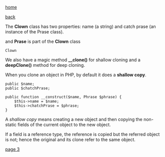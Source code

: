 [home](./page01.md)

[back](./page01.md)


The **Clown** class has two properties: name (a string) and catch prase (an instance of the Prase class).

and **Prase** is part of the **Clown** class

```
Clown
```

We also have a magic method **__clone()** for shallow cloning and a **deepClone()** method for deep cloning.

When you clone an object in PHP, by default it does a **shallow copy**. 

```
public $name;
public $chatchPrase;
```


```
public function __construct($name, Phrase $phrase) {
    $this->name = $name;
    $this->chatchPrase = $phrase;
}
```



A *shallow copy* means creating a new object and then copying the non-static fields of the current object to the new object. 

If a field is a reference type, the reference is copied but the referred object is not; hence the original and its clone refer to the same object.


[page 3](./page03.md)
